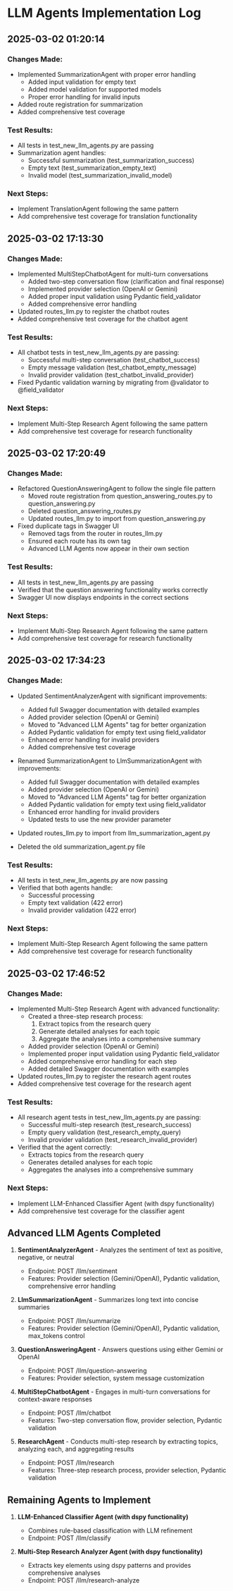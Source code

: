# LLM Agents Implementation Log

## 2025-03-02 01:20:14

### Changes Made:
- Implemented SummarizationAgent with proper error handling
  - Added input validation for empty text
  - Added model validation for supported models
  - Proper error handling for invalid inputs
- Added route registration for summarization
- Added comprehensive test coverage

### Test Results:
- All tests in test_new_llm_agents.py are passing
- Summarization agent handles:
  - Successful summarization (test_summarization_success)
  - Empty text (test_summarization_empty_text)
  - Invalid model (test_summarization_invalid_model)

### Next Steps:
- Implement TranslationAgent following the same pattern
- Add comprehensive test coverage for translation functionality

## 2025-03-02 17:13:30

### Changes Made:
- Implemented MultiStepChatbotAgent for multi-turn conversations
  - Added two-step conversation flow (clarification and final response)
  - Implemented provider selection (OpenAI or Gemini)
  - Added proper input validation using Pydantic field_validator
  - Added comprehensive error handling
- Updated routes_llm.py to register the chatbot routes
- Added comprehensive test coverage for the chatbot agent

### Test Results:
- All chatbot tests in test_new_llm_agents.py are passing:
  - Successful multi-step conversation (test_chatbot_success)
  - Empty message validation (test_chatbot_empty_message)
  - Invalid provider validation (test_chatbot_invalid_provider)
- Fixed Pydantic validation warning by migrating from @validator to @field_validator

### Next Steps:
- Implement Multi-Step Research Agent following the same pattern
- Add comprehensive test coverage for research functionality

## 2025-03-02 17:20:49

### Changes Made:
- Refactored QuestionAnsweringAgent to follow the single file pattern
  - Moved route registration from question_answering_routes.py to question_answering.py
  - Deleted question_answering_routes.py
  - Updated routes_llm.py to import from question_answering.py
- Fixed duplicate tags in Swagger UI
  - Removed tags from the router in routes_llm.py
  - Ensured each route has its own tag
  - Advanced LLM Agents now appear in their own section

### Test Results:
- All tests in test_new_llm_agents.py are passing
- Verified that the question answering functionality works correctly
- Swagger UI now displays endpoints in the correct sections

### Next Steps:
- Implement Multi-Step Research Agent following the same pattern
- Add comprehensive test coverage for research functionality

## 2025-03-02 17:34:23

### Changes Made:
- Updated SentimentAnalyzerAgent with significant improvements:
  - Added full Swagger documentation with detailed examples
  - Added provider selection (OpenAI or Gemini)
  - Moved to "Advanced LLM Agents" tag for better organization
  - Added Pydantic validation for empty text using field_validator
  - Enhanced error handling for invalid providers
  - Added comprehensive test coverage

- Renamed SummarizationAgent to LlmSummarizationAgent with improvements:
  - Added full Swagger documentation with detailed examples
  - Added provider selection (OpenAI or Gemini)
  - Moved to "Advanced LLM Agents" tag for better organization
  - Added Pydantic validation for empty text using field_validator
  - Enhanced error handling for invalid providers
  - Updated tests to use the new provider parameter

- Updated routes_llm.py to import from llm_summarization_agent.py
- Deleted the old summarization_agent.py file

### Test Results:
- All tests in test_new_llm_agents.py are now passing
- Verified that both agents handle:
  - Successful processing
  - Empty text validation (422 error)
  - Invalid provider validation (422 error)

### Next Steps:
- Implement Multi-Step Research Agent following the same pattern
- Add comprehensive test coverage for research functionality

## 2025-03-02 17:46:52

### Changes Made:
- Implemented Multi-Step Research Agent with advanced functionality:
  - Created a three-step research process:
    1. Extract topics from the research query
    2. Generate detailed analyses for each topic
    3. Aggregate the analyses into a comprehensive summary
  - Added provider selection (OpenAI or Gemini)
  - Implemented proper input validation using Pydantic field_validator
  - Added comprehensive error handling for each step
  - Added detailed Swagger documentation with examples
- Updated routes_llm.py to register the research agent routes
- Added comprehensive test coverage for the research agent

### Test Results:
- All research agent tests in test_new_llm_agents.py are passing:
  - Successful multi-step research (test_research_success)
  - Empty query validation (test_research_empty_query)
  - Invalid provider validation (test_research_invalid_provider)
- Verified that the agent correctly:
  - Extracts topics from the research query
  - Generates detailed analyses for each topic
  - Aggregates the analyses into a comprehensive summary

### Next Steps:
- Implement LLM-Enhanced Classifier Agent (with dspy functionality)
- Add comprehensive test coverage for the classifier agent

## Advanced LLM Agents Completed

1. **SentimentAnalyzerAgent** - Analyzes the sentiment of text as positive, negative, or neutral
   - Endpoint: POST /llm/sentiment
   - Features: Provider selection (Gemini/OpenAI), Pydantic validation, comprehensive error handling

2. **LlmSummarizationAgent** - Summarizes long text into concise summaries
   - Endpoint: POST /llm/summarize
   - Features: Provider selection (Gemini/OpenAI), Pydantic validation, max_tokens control

3. **QuestionAnsweringAgent** - Answers questions using either Gemini or OpenAI
   - Endpoint: POST /llm/question-answering
   - Features: Provider selection, system message customization

4. **MultiStepChatbotAgent** - Engages in multi-turn conversations for context-aware responses
   - Endpoint: POST /llm/chatbot
   - Features: Two-step conversation flow, provider selection, Pydantic validation

5. **ResearchAgent** - Conducts multi-step research by extracting topics, analyzing each, and aggregating results
   - Endpoint: POST /llm/research
   - Features: Three-step research process, provider selection, Pydantic validation

## Remaining Agents to Implement

1. **LLM-Enhanced Classifier Agent (with dspy functionality)**
   - Combines rule-based classification with LLM refinement
   - Endpoint: POST /llm/classify

2. **Multi-Step Research Analyzer Agent (with dspy functionality)**
   - Extracts key elements using dspy patterns and provides comprehensive analyses
   - Endpoint: POST /llm/research-analyze